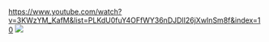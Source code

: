 https://www.youtube.com/watch?v=3KWzYM_KafM&list=PLKdU0fuY4OFfWY36nDJDlI26jXwInSm8f&index=10
<img src="https://prnt.sc/YvNdBVRsxiGL">

